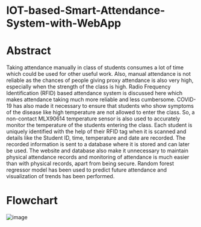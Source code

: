# IOT-based-Smart-Attendance-System-with-WebApp
# Abstract
Taking attendance manually in class of students consumes a lot of time which could be used for other useful work. Also, manual attendance is not reliable as the chances of people giving proxy attendance is also very high, especially when the strength of the class is high. Radio Frequency Identification (RFID) based attendance system is discussed here which makes attendance taking much more reliable and less cumbersome. COVID-19 has also made it necessary to ensure that students who show symptoms of the disease like high temperature are not allowed to enter the class. So, a non-contact MLX90614 temperature sensor is also used to accurately monitor the temperature of the students entering the class. Each student is uniquely identified with the help of their RFID tag when it is scanned and details like the Student ID, time, temperature and date are recorded. The recorded information is sent to a database where it is stored and can later be used. The website and database also make it unnecessary to maintain physical attendance records and monitoring of attendance is much easier than with physical records, apart from being secure. Random forest regressor model has been used to predict future attendance and visualization of trends has been performed.
# Flowchart
![image](https://github.com/meenakshi311/IOT-based-Smart-Attendance-System-with-WebApp/assets/80347426/71906dbe-ae17-4dcc-9426-6b6059ec79b3)

